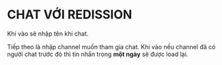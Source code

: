 # CHAT VỚI REDISSION

Khi vào sẽ nhập tên khi chat.

Tiếp theo là nhập channel muốn tham gia chat. Khi vào nếu channel đã có người chat trước đó thì tin nhắn trong **một ngày** sẽ được load lại.